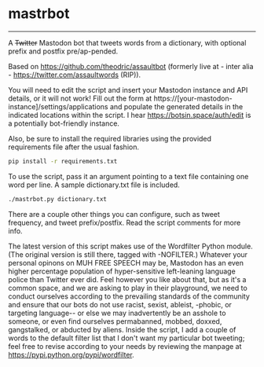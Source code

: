 # mastrbot

--------------------------------------------------
A ~~Twitter~~ Mastodon bot that tweets words from a dictionary, with optional prefix and postfix pre/ap-pended.

Based on https://github.com/theodric/assaultbot (formerly live at - inter alia - https://twitter.com/assaultwords (RIP)).

You will need to edit the script and insert your Mastodon instance and API details, or it will not work! Fill out the form at https://[your-mastodon-instance]/settings/applications and populate the generated details in the indicated locations within the script. I hear https://botsin.space/auth/edit is a potentially bot-friendly instance.

Also, be sure to install the required libraries using the provided requirements file after the usual fashion.

```bash
pip install -r requirements.txt
```

To use the script, pass it an argument pointing to a text file containing one word per line. A sample dictionary.txt file is included.

```bash
./mastrbot.py dictionary.txt
```

There are a couple other things you can configure, such as tweet frequency, and tweet prefix/postfix. Read the script comments for more info.

The latest version of this script makes use of the Wordfilter Python module. (The original version is still there, tagged with -NOFILTER.) Whatever your personal opinons on MUH FREE SPEECH may be, Mastodon has an even higher percentage population of hyper-sensitive left-leaning language police than Twitter ever did. Feel however you like about that, but as it's a common space, and we are asking to play in their playground, we need to conduct ourselves according to the prevailing standards of the community and ensure that our bots do not use racist, sexist, ableist, -phobic, or targeting language-- or else we may inadvertently be an asshole to someone, or even find ourselves permabanned, mobbed, doxxed, gangstalked, or abducted by aliens. Inside the script, I add a couple of words to the default filter list that I don't want my particular bot tweeting; feel free to revise according to your needs by reviewing the manpage at https://pypi.python.org/pypi/wordfilter.
